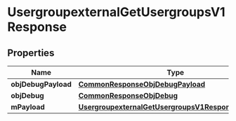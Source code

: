 

# UsergroupexternalGetUsergroupsV1Response

## Properties

Name | Type | Description | Notes
------------ | ------------- | ------------- | -------------
**objDebugPayload** | [**CommonResponseObjDebugPayload**](CommonResponseObjDebugPayload.md) |  | 
**objDebug** | [**CommonResponseObjDebug**](CommonResponseObjDebug.md) |  |  [optional]
**mPayload** | [**UsergroupexternalGetUsergroupsV1ResponseMPayload**](UsergroupexternalGetUsergroupsV1ResponseMPayload.md) |  | 




